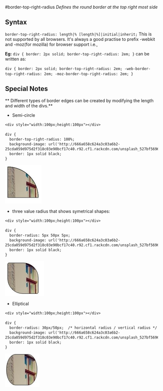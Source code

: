 #border-top-right-radius
*Defines the round border at the top right most side*

## Syntax
`
border-top-right-radius: length|% [length|%]|initial|inherit;
`
This is not supported by all browsers. It's always a good practise to prefix -webkit and -moz(for mozilla) for browser support i.e.,

**Eg:**
`
div {
    border: 2px solid;
    border-top-right-radius: 2em;
}
`
can be written as:

`
div {
    border: 2px solid;
    border-top-right-radius: 2em;
    -web-border-top-right-radius: 2em;
    -moz-border-top-right-radius: 2em;
}
`
## Special Notes

** Different types of border edges can be created by modifying the length and width of the divs.**
* Semi-circle
```
<div style="width:100px;height:100px"></div>

div {
  border-top-right-radius: 100%;
  background-image: url('http://666a658c624a3c03a6b2-25cda059d975d2f318c03e90bcf17c40.r92.cf1.rackcdn.com/unsplash_527bf56961712_1.JPG');
  border: 1px solid black;
}
```
![repeat](images/semic.jpg)

* three value radius that shows symetrical shapes:
```
<div style="width:100px;height:100px"></div>

div {
  border-radius: 5px 50px 5px;
  background-image: url('http://666a658c624a3c03a6b2-25cda059d975d2f318c03e90bcf17c40.r92.cf1.rackcdn.com/unsplash_527bf56961712_1.JPG');
  border: 1px solid black;
}
```
![repeat](images/threevalue.jpg)

* Elliptical
```
<div style="width:100px;height:100px"></div>

div {
  border-radius: 30px/50px;  /* horizontal radius / vertical radius */
  background-image: url('http://666a658c624a3c03a6b2-25cda059d975d2f318c03e90bcf17c40.r92.cf1.rackcdn.com/unsplash_527bf56961712_1.JPG');
  border: 1px solid black;
}

```
![repeat](images/ellip.jpg)